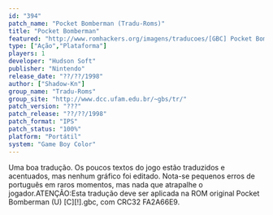 ```yaml
---
id: "394"
patch_name: "Pocket Bomberman (Tradu-Roms)"
title: "Pocket Bomberman"
featured: "http://www.romhackers.org/imagens/traducoes/[GBC] Pocket Bomberman - Tradu-Roms - 1.png"
type: ["Ação","Plataforma"]
players: 1
developer: "Hudson Soft"
publisher: "Nintendo"
release_date: "??/??/1998"
author: ["Shadow-Kn"]
group_name: "Tradu-Roms"
group_site: "http://www.dcc.ufam.edu.br/~gbs/tr/"
patch_version: "???"
patch_release: "??/??/1998"
patch_format: "IPS"
patch_status: "100%"
platform: "Portátil"
system: "Game Boy Color"
---
```


Uma boa tradução. Os poucos textos do jogo estão traduzidos e acentuados, mas nenhum gráfico foi editado. Nota-se pequenos erros de português em raros momentos, mas nada que atrapalhe o jogador.ATENÇÃO:Esta tradução deve ser aplicada na ROM original Pocket Bomberman (U) [C][!].gbc, com CRC32 FA2A66E9.